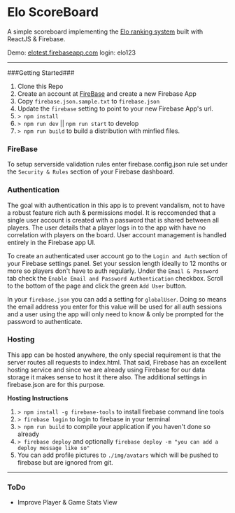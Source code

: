 Elo ScoreBoard
====
A simple scoreboard implementing the [Elo ranking system](https://en.wikipedia.org/wiki/Elo_rating_system) built with ReactJS & Firebase.

Demo: [elotest.firebaseapp.com](https://elotest.firebaseapp.com/) login: elo123

---

###Getting Started###

1. Clone this Repo
2. Create an account at [FireBase](https://www.firebase.com/) and create a new Firebase App
3. Copy `firebase.json.sample.txt` to `firebase.json`
4. Update the `firebase` setting to point to your new Firebase App's url.
5. `> npm install`  
6. `> npm run dev` || `npm run start` to develop  
7.  `> npm run build` to build a distribution with minfied files.

### FireBase ###
To setup serverside validation rules enter firebase.config.json rule set under the `Security & Rules` section of your Firebase dashboard.

### Authentication ###
The goal with authentication in this app is to prevent vandalism, not to have a robust feature rich auth & permissions model. It is reccomended that a single user account is created with a password that is shared between all players. The user details that a player logs in to the app with have no correlation with players on the board. User account management is handled entirely in the Firebase app UI.

To create an authenticated user account go to the `Login and Auth` section of your Firebase settings panel. Set your session length ideally to 12 months or more so players don't have to auth regularly. Under the `Email & Password` tab check the `Enable Email and Password Authentication` checkbox. Scroll to the bottom of the page and click the green `Add User` button.

In your `firebase.json` you can add a setting for `globalUser`. Doing so means the email address you enter for this value will be used for all auth  sessions and a user using the app will only need to know & only be prompted for the password to authenticate.

### Hosting ###
This app can be hosted anywhere, the only special requirement is that the server routes all requests to index.html. That said, Firebase has an excellent hosting service and since we are already using Firebase for our data storage it makes sense to host it there also. The additional settings in firebase.json are for this purpose.

**Hosting Instructions**  
1. `> npm install -g firebase-tools` to install firebase command line tools  
2. `> firebase login` to login to firebase in your terminal  
3. `> npm run build` to compile your application if you haven't done so already  
4. `> firebase deploy` and optionally `firebase deploy -m "you can add a deploy message like so"`  
5.  You can add profile pictures to `./img/avatars` which will be pushed to firebase but are ignored from git.  

---

### ToDo ###
* Improve Player & Game Stats View

